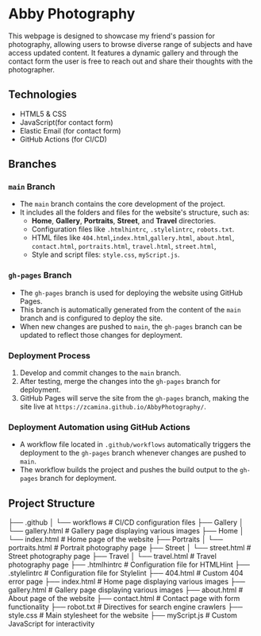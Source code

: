 # Abby Photography
This webpage is designed to showcase my friend's passion for photography, allowing users to browse diverse range of subjects and have access updated content. It features a dynamic gallery and through the contact form the user is free to reach out and share their thoughts with the photographer.

## Technologies
- HTML5 & CSS
- JavaScript(for contact form)
- Elastic Email (for contact form)
- GitHub Actions (for CI/CD)

## Branches

### `main` Branch
- The `main` branch contains the core development of the project.
- It includes all the folders and files for the website's structure, such as:
  - **Home**, **Gallery**, **Portraits**, **Street**, and **Travel** directories.
  - Configuration files like `.htmlhintrc`, `.stylelintrc`, `robots.txt`.
  - HTML files like `404.html`,`index.html`,`gallery.html`, `about.html`, `contact.html`, `portraits.html`, `travel.html`, `street.html`,
  - Style and script files: `style.css`, `myScript.js`.

### `gh-pages` Branch
- The `gh-pages` branch is used for deploying the website using GitHub Pages.
- This branch is automatically generated from the content of the `main` branch and is configured to deploy the site.
- When new changes are pushed to `main`, the `gh-pages` branch can be updated to reflect those changes for deployment.

### Deployment Process
1. Develop and commit changes to the `main` branch.
2. After testing, merge the changes into the `gh-pages` branch for deployment.
3. GitHub Pages will serve the site from the `gh-pages` branch, making the site live at `https://zcamina.github.io/AbbyPhotography/`.

### Deployment Automation using GitHub Actions
- A workflow file located in `.github/workflows` automatically triggers the deployment to the `gh-pages` branch whenever changes are pushed to `main`.
- The workflow builds the project and pushes the build output to the `gh-pages` branch for deployment.


## Project Structure
├── .github
│   └── workflows          # CI/CD configuration files
├── Gallery
│   └── gallery.html       # Gallery page displaying various images
├── Home
│   └── index.html         # Home page of the website
├── Portraits
│   └── portraits.html     # Portrait photography page
├── Street
│   └── street.html        # Street photography page
├── Travel
│   └── travel.html        # Travel photography page
├── .htmlhintrc            # Configuration file for HTMLHint
├── .stylelintrc           # Configuration file for Stylelint
├── 404.html               # Custom 404 error page
├── index.html             # Home page displaying various images
├── gallery.html           # Gallery page displaying various images
├── about.html             # About page of the website
├── contact.html           # Contact page with form functionality
├── robot.txt              # Directives for search engine crawlers
├── style.css              # Main stylesheet for the website
├── myScript.js            # Custom JavaScript for interactivity
